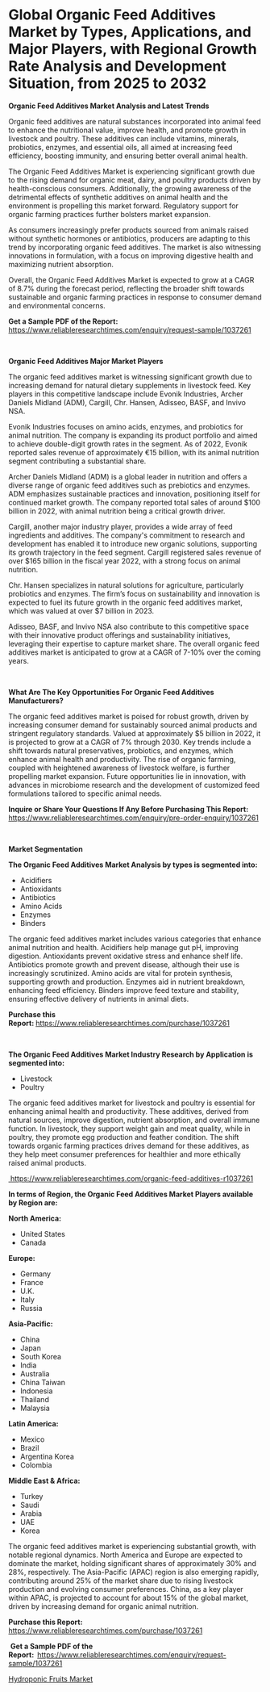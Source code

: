 <p><h1>Global Organic Feed Additives Market by Types, Applications, and Major Players, with Regional Growth Rate Analysis and Development Situation, from 2025 to 2032</h1></p><p><strong>Organic Feed Additives Market Analysis and Latest Trends</strong></p>
<p><p>Organic feed additives are natural substances incorporated into animal feed to enhance the nutritional value, improve health, and promote growth in livestock and poultry. These additives can include vitamins, minerals, probiotics, enzymes, and essential oils, all aimed at increasing feed efficiency, boosting immunity, and ensuring better overall animal health.</p><p>The Organic Feed Additives Market is experiencing significant growth due to the rising demand for organic meat, dairy, and poultry products driven by health-conscious consumers. Additionally, the growing awareness of the detrimental effects of synthetic additives on animal health and the environment is propelling this market forward. Regulatory support for organic farming practices further bolsters market expansion.</p><p>As consumers increasingly prefer products sourced from animals raised without synthetic hormones or antibiotics, producers are adapting to this trend by incorporating organic feed additives. The market is also witnessing innovations in formulation, with a focus on improving digestive health and maximizing nutrient absorption.</p><p>Overall, the Organic Feed Additives Market is expected to grow at a CAGR of 8.7% during the forecast period, reflecting the broader shift towards sustainable and organic farming practices in response to consumer demand and environmental concerns.</p></p>
<p><strong>Get a Sample PDF of the Report:&nbsp;</strong> <a href="https://www.reliableresearchtimes.com/enquiry/request-sample/1037261?utm_campaign=3088&utm_medium=2&utm_source=Github&utm_content=ia&utm_term=30032025&utm_id=organic-feed-additives">https://www.reliableresearchtimes.com/enquiry/request-sample/1037261</a></p>
<p>&nbsp;</p>
<p><strong>Organic Feed Additives Major Market Players</strong></p>
<p><p>The organic feed additives market is witnessing significant growth due to increasing demand for natural dietary supplements in livestock feed. Key players in this competitive landscape include Evonik Industries, Archer Daniels Midland (ADM), Cargill, Chr. Hansen, Adisseo, BASF, and Invivo NSA.</p><p>Evonik Industries focuses on amino acids, enzymes, and probiotics for animal nutrition. The company is expanding its product portfolio and aimed to achieve double-digit growth rates in the segment. As of 2022, Evonik reported sales revenue of approximately €15 billion, with its animal nutrition segment contributing a substantial share.</p><p>Archer Daniels Midland (ADM) is a global leader in nutrition and offers a diverse range of organic feed additives such as prebiotics and enzymes. ADM emphasizes sustainable practices and innovation, positioning itself for continued market growth. The company reported total sales of around $100 billion in 2022, with animal nutrition being a critical growth driver.</p><p>Cargill, another major industry player, provides a wide array of feed ingredients and additives. The company's commitment to research and development has enabled it to introduce new organic solutions, supporting its growth trajectory in the feed segment. Cargill registered sales revenue of over $165 billion in the fiscal year 2022, with a strong focus on animal nutrition.</p><p>Chr. Hansen specializes in natural solutions for agriculture, particularly probiotics and enzymes. The firm’s focus on sustainability and innovation is expected to fuel its future growth in the organic feed additives market, which was valued at over $7 billion in 2023. </p><p>Adisseo, BASF, and Invivo NSA also contribute to this competitive space with their innovative product offerings and sustainability initiatives, leveraging their expertise to capture market share. The overall organic feed additives market is anticipated to grow at a CAGR of 7-10% over the coming years.</p></p>
<p>&nbsp;</p>
<p><strong>What Are The Key Opportunities For Organic Feed Additives Manufacturers?</strong></p>
<p><p>The organic feed additives market is poised for robust growth, driven by increasing consumer demand for sustainably sourced animal products and stringent regulatory standards. Valued at approximately $5 billion in 2022, it is projected to grow at a CAGR of 7% through 2030. Key trends include a shift towards natural preservatives, probiotics, and enzymes, which enhance animal health and productivity. The rise of organic farming, coupled with heightened awareness of livestock welfare, is further propelling market expansion. Future opportunities lie in innovation, with advances in microbiome research and the development of customized feed formulations tailored to specific animal needs.</p></p>
<p><strong>Inquire or Share Your Questions If Any Before Purchasing This Report:</strong> <a href="https://www.reliableresearchtimes.com/enquiry/pre-order-enquiry/1037261?utm_campaign=3088&utm_medium=2&utm_source=Github&utm_content=ia&utm_term=30032025&utm_id=organic-feed-additives">https://www.reliableresearchtimes.com/enquiry/pre-order-enquiry/1037261</a></p>
<p>&nbsp;</p>
<p><strong>Market Segmentation</strong></p>
<p><strong>The Organic Feed Additives Market Analysis by types is segmented into:</strong></p>
<p><ul><li>Acidifiers</li><li>Antioxidants</li><li>Antibiotics</li><li>Amino Acids</li><li>Enzymes</li><li>Binders</li></ul></p>
<p><p>The organic feed additives market includes various categories that enhance animal nutrition and health. Acidifiers help manage gut pH, improving digestion. Antioxidants prevent oxidative stress and enhance shelf life. Antibiotics promote growth and prevent disease, although their use is increasingly scrutinized. Amino acids are vital for protein synthesis, supporting growth and production. Enzymes aid in nutrient breakdown, enhancing feed efficiency. Binders improve feed texture and stability, ensuring effective delivery of nutrients in animal diets.</p></p>
<p><strong>Purchase this Report:&nbsp;</strong><a href="https://www.reliableresearchtimes.com/purchase/1037261?utm_campaign=3088&utm_medium=2&utm_source=Github&utm_content=ia&utm_term=30032025&utm_id=organic-feed-additives">https://www.reliableresearchtimes.com/purchase/1037261</a></p>
<p>&nbsp;</p>
<p><strong>The Organic Feed Additives Market Industry Research by Application is segmented into:</strong></p>
<p><ul><li>Livestock</li><li>Poultry</li></ul></p>
<p><p>The organic feed additives market for livestock and poultry is essential for enhancing animal health and productivity. These additives, derived from natural sources, improve digestion, nutrient absorption, and overall immune function. In livestock, they support weight gain and meat quality, while in poultry, they promote egg production and feather condition. The shift towards organic farming practices drives demand for these additives, as they help meet consumer preferences for healthier and more ethically raised animal products.</p></p>
<p><a href="https://www.reliableresearchtimes.com/organic-feed-additives-r1037261?utm_campaign=3088&utm_medium=2&utm_source=Github&utm_content=ia&utm_term=30032025&utm_id=organic-feed-additives">&nbsp;https://www.reliableresearchtimes.com/organic-feed-additives-r1037261</a></p>
<p><strong>In terms of Region, the Organic Feed Additives Market Players available by Region are:</strong></p>
<p>
    <p> <strong> North America: </strong>
        <ul>
            <li>United States</li>
            <li>Canada</li>
        </ul>
        </p> 
    <p> <strong> Europe: </strong>
        <ul>
            <li>Germany</li>
            <li>France</li>
            <li>U.K.</li>
            <li>Italy</li>
            <li>Russia</li>
        </ul>
        </p> 
    <p> <strong> Asia-Pacific: </strong>
        <ul>
            <li>China</li>
            <li>Japan</li>
            <li>South Korea</li>
            <li>India</li>
            <li>Australia</li>
            <li>China Taiwan</li>
            <li>Indonesia</li>
            <li>Thailand</li>
            <li>Malaysia</li>
        </ul>
        </p> 
    <p> <strong> Latin America: </strong>
        <ul>
            <li>Mexico</li>
            <li>Brazil</li>
            <li>Argentina Korea</li>
            <li>Colombia</li>
        </ul>
        </p> 
    <p> <strong> Middle East & Africa: </strong>
        <ul>
            <li>Turkey</li>
            <li>Saudi</li>
            <li>Arabia</li>
            <li>UAE</li>
            <li>Korea</li>
        </ul>
    </p>
    </p>
<p><p>The organic feed additives market is experiencing substantial growth, with notable regional dynamics. North America and Europe are expected to dominate the market, holding significant shares of approximately 30% and 28%, respectively. The Asia-Pacific (APAC) region is also emerging rapidly, contributing around 25% of the market share due to rising livestock production and evolving consumer preferences. China, as a key player within APAC, is projected to account for about 15% of the global market, driven by increasing demand for organic animal nutrition.</p></p>
<p><strong>Purchase this Report: </strong><a href="https://www.reliableresearchtimes.com/purchase/1037261?utm_campaign=3088&utm_medium=2&utm_source=Github&utm_content=ia&utm_term=30032025&utm_id=organic-feed-additives">https://www.reliableresearchtimes.com/purchase/1037261</a></p>
<p>&nbsp;<strong>Get a Sample PDF of the Report:&nbsp;&nbsp;</strong><a href="https://www.reliableresearchtimes.com/enquiry/request-sample/1037261?utm_campaign=3088&utm_medium=2&utm_source=Github&utm_content=ia&utm_term=30032025&utm_id=organic-feed-additives">https://www.reliableresearchtimes.com/enquiry/request-sample/1037261</a></p>
<p><strong></strong></p>
<p><p><a href="https://github.com/dushornerfe/Market-Research-Report-List-1/blob/main/hydroponic-fruits-market.md?utm_campaign=3088&utm_medium=2&utm_source=Github&utm_content=ia&utm_term=30032025&utm_id=organic-feed-additives">Hydroponic Fruits Market</a></p></p>